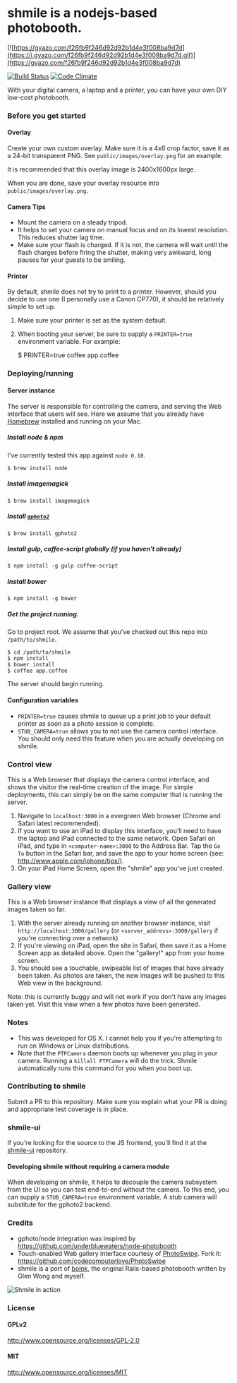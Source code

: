 # shmile is a nodejs-based photobooth.

[![https://gyazo.com/f26fb9f246d92d92b1d4e3f008ba9d7d](https://i.gyazo.com/f26fb9f246d92d92b1d4e3f008ba9d7d.gif)](https://gyazo.com/f26fb9f246d92d92b1d4e3f008ba9d7d)

[![Build Status](https://travis-ci.org/porkbuns/shmile.svg?branch=master)](https://travis-ci.org/porkbuns/shmile)
[![Code Climate](https://codeclimate.com/github/porkbuns/shmile/badges/gpa.svg)](https://codeclimate.com/github/porkbuns/shmile)

With your digital camera, a laptop and a printer, you can have your own DIY low-cost photobooth.

### Before you get started

#### Overlay

Create your own custom overlay. Make sure it is a 4x6 crop factor, save it as a 24-bit transparent PNG. See `public/images/overlay.png` for an example.

It is recommended that this overlay image is 2400x1600px large.

When you are done, save your overlay resource into `public/images/overlay.png`.

#### Camera Tips

* Mount the camera on a steady tripod.
* It helps to set your camera on manual focus and on its lowest resolution. This reduces shutter lag time.
* Make sure your flash is charged. If it is not, the camera will wait until the flash charges before firing the shutter, making very awkward, long pauses for your guests to be smiling.

#### Printer

By default, shmile does not try to print to a printer. However, should
you decide to use one (I personally use a Canon CP770), it should be
relatively simple to set up.

1. Make sure your printer is set as the system default.
2. When booting your server, be sure to supply a `PRINTER=true`
   environment variable. For example:

    $ PRINTER=true coffee app.coffee

### Deploying/running

#### Server instance

The server is responsible for controlling the camera, and serving the Web interface that users will see. Here we assume that you already have [Homebrew](http://brew.sh/) installed and running on your Mac.

##### Install node & npm

I've currently tested this app against `node 0.10`.

    $ brew install node

##### Install imagemagick

    $ brew install imagemagick

##### Install [`gphoto2`](http://www.gphoto.org/proj/gphoto2/)

    $ brew install gphoto2

##### Install gulp, coffee-script globally (if you haven't already)

    $ npm install -g gulp coffee-script

##### Install bower

    $ npm install -g bower

##### Get the project running.

Go to project root. We assume that you've checked out this repo into `/path/to/shmile`.

    $ cd /path/to/shmile
    $ npm install
    $ bower install
    $ coffee app.coffee

The server should begin running.

#### Configuration variables

* `PRINTER=true` causes shmile to queue up a print job to your default
  printer as soon as a photo session is complete.
* `STUB_CAMERA=true` allows you to not use the camera control interface.
  You should only need this feature when you are actually developing on
  shmile.

### Control view

This is a Web browser that displays the camera control interface, and shows the visitor the real-time creation of the image. For simple deployments, this can simply be on the same computer that is running the server.

1. Navigate to `localhost:3000` in a evergreen Web browser (Chrome and Safari latest recommended).
2. If you want to use an iPad to display this interface, you'll need to have the laptop and iPad connected to the same network. Open Safari on iPad, and type in `<computer-name>:3000` to the Address Bar. Tap the `Go To` button in the Safari bar, and save the app to your home screen (see: http://www.apple.com/iphone/tips/).
3. On your iPad Home Screen, open the "shmile" app you've just created.

### Gallery view

This is a Web browser instance that displays a view of all the generated images taken so far.

1. With the server already running on another browser instance, visit `http://localhost:3000/gallery` (or `<server_address>:3000/gallery` if you're connecting over a network)
2. If you're viewing on iPad, open the site in Safari, then save it as a Home Screen app as detailed above. Open the "gallery!" app from your home screen.
3. You should see a touchable, swipeable list of images that have already been taken. As photos are taken, the new images will be pushed to this Web view in the background.

Note: this is currently buggy and will not work if you don't have any images taken yet. Visit this view when a few photos have been generated.

### Notes

* This was developed for OS X. I cannot help you if you're attempting to run on Windows or Linux distributions.
* Note that the `PTPCamera` daemon boots up whenever you plug in your camera. Running a `killall PTPCamera` will do the trick. Shmile automatically runs this command for you when you boot up.

### Contributing to shmile

Submit a PR to this repository. Make sure you explain what your PR is
doing and appropriate test coverage is in place.

### shmile-ui

If you're looking for the source to the JS frontend, you'll find it at the [shmile-ui](https://github.com/andrewhao/shmile-ui) repository.

#### Developing shmile without requiring a camera module

When developing on shmile, it helps to decouple the camera
subsystem from the UI so you can test end-to-end without the camera. To this end, you can supply a `STUB_CAMERA=true` environment variable. A stub camera will substitute for the gphoto2 backend.

### Credits

* gphoto/node integration was inspired by https://github.com/underbluewaters/node-photobooth
* Touch-enabled Web gallery interface courtesy of [PhotoSwipe](http://www.photoswipe.com). Fork it: https://github.com/codecomputerlove/PhotoSwipe
* shmile is a port of [boink](http://github.com/andrewhao/boink), the original Rails-based photobooth written by Glen Wong and myself.

![Shmile in action](http://farm8.staticflickr.com/7234/7154204305_9b146192dd_z.jpg)

### License

#### GPLv2

http://www.opensource.org/licenses/GPL-2.0

#### MIT

http://www.opensource.org/licenses/MIT
